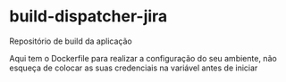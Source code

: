 # build-dispatcher-jira
Repositório de build da aplicação

Aqui tem o Dockerfile para realizar a configuração do seu ambiente, não esqueça de colocar as suas credenciais na variável antes de iniciar
